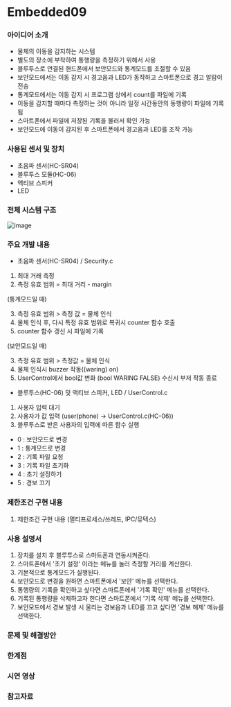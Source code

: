 # Embedded09

### 아이디어 소개
- 물체의 이동을 감지하는 시스템
- 별도의 장소에 부착하여 통행량을 측정하기 위해서 사용
- 블루투스로 연결된 핸드폰에서 보안모드와 통계모드를 조절할 수 있음
- 보안모드에서는 이동 감지 시 경고음과 LED가 동작하고 스마트폰으로 경고 알람이 전송
- 통계모드에서는 이동 감지 시 프로그램 상에서 count를 파일에 기록
- 이동을 감지할 때마다 측정하는 것이 아니라 일정 시간동안의 동행량이 파일에 기록됨
- 스마트폰에서 파일에 저장된 기록을 불러서 확인 가능
- 보안모드에 이동이 감지된 후 스마트폰에서 경고음과 LED를 조작 가능

### 사용된 센서 및 장치
- 초음파 센서(HC-SR04)
- 블루투스 모듈(HC-06)
- 액티브 스피커
- LED

### 전체 시스템 구조
![image](https://user-images.githubusercontent.com/90839233/206896733-0d123e5a-1c0c-40eb-ad86-51fce4951a3b.png)

### 주요 개발 내용
- 초음파 센서(HC-SR04) / Security.c

1. 최대 거래 측정
2. 측정 유효 범위 = 최대 거리 - margin

(통계모드일 때)

3. 측정 유효 범위 > 측정 값 = 물체 인식
4. 물체 인식 후, 다시 특정 유효 범위로 복귀시 counter 함수 호출
5. counter 함수 갱신 시 파일에 기록

(보안모드일 때)

3. 측정 유효 범위 > 측정값 = 물체 인식
4. 물체 인식시 buzzer 작동((waring) on)
5. UserControl에서 bool값 변화 (bool WARING FALSE) 수신시 부저 작동 종료

- 블루투스(HC-06) 및 액티브 스피커, LED / UserControl.c

1. 사용자 입력 대기
2. 사용자가 값 입력 (user(phone) -> UserControl.c(HC-06))
3. 블루투스로 받은 사용자의 입력에 따른 함수 실행
- 0 : 보안모드로 변경
- 1 : 통계모드로 변경
- 2 : 기록 파일 요청
- 3 : 기록 파일 초기화
- 4 : 초기 설정하기
- 5 : 경보 끄기


### 제한조건 구현 내용
1. 제한조건 구현 내용 (멀티프로세스/쓰레드, IPC/뮤텍스)

### 사용 설명서
1. 장치를 설치 후 블루투스로 스마트폰과 연동시켜준다.
2. 스마트폰에서 '초기 설정' 이라는 메뉴를 눌러 측정할 거리를 계산한다.
3. 기본적으로 통계모드가 실행된다.
4. 보안모드로 변경을 원하면 스마트폰에서 '보안' 메뉴를 선택한다.
5. 통행량의 기록을 확인하고 싶다면 스마트폰에서 '기록 확인' 메뉴를 선택한다.
6. 기록된 통행량을 삭제하고자 한다면 스마트폰에서 '기록 삭제' 메뉴를 선택한다.
7. 보안모드에서 경보 발생 시 울리는 경보음과 LED를 끄고 싶다면 '경보 해제' 메뉴를 선택한다.

### 문제 및 해결방안

### 한계점

### 시연 영상

### 참고자료






